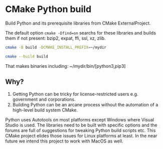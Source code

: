 # CMake Python build

Build Python and its prerequisite libraries from CMake ExternalProject.

The default option `cmake -Dfind=on` searchs for these libraries and builds them if not present: bzip2, expat, ffi, ssl, xz, zlib.

```sh
cmake -B build -DCMAKE_INSTALL_PREFIX=~/mydir

cmake --build build
```

That makes binaries including: ~/mydir/bin/[python3,pip3]

## Why?

1. Getting Python can be tricky for license-restricted users e.g. government and corporations.
2. Building Python can be an arcane process without the automation of a high-level build system CMake.

Python uses Autotools on most platforms except Windows where Visual Studio is used.
The libraries need to be built with specific options and the forums are full of suggestions for tweaking Python build scripts etc.
This CMake project elides those issues for Linux platforms at least.
In the near future we intend this project to work with MacOS as well.
